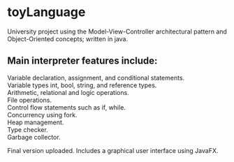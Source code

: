 
# toyLanguage
University project using the Model-View-Controller architectural pattern and Object-Oriented concepts; written in java.  
## Main interpreter features include:

Variable declaration, assignment, and conditional statements.  
Variable types int, bool, string, and reference types.  
Arithmetic, relational and logic operations.  
File operations.  
Control flow statements such as if, while.  
Concurrency using fork.  
Heap management.  
Type checker.  
Garbage collector.  

Final version uploaded. Includes a graphical user interface using JavaFX.

